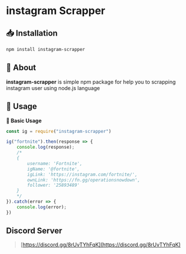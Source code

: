 # instagram Scrapper

## 📥 Installation
```md
npm install instagram-scrapper
```

## 📄 About
<b>instagram-scrapper</b> is simple npm package for help you to scrapping instagram user using node.js language

## 🔧 Usage

<b>📘 Basic Usage</b>
```js
const ig = require("instagram-scrapper")

ig("fortnite").then(response => {
    console.log(response);
    /*
    {
        username: 'Fortnite',
        igName: '@fortnite',
        igLink: 'https://instagram.com/fortnite/',
        ownLink: 'https://fn.gg/operationsnowdown',
        follower: '25893489'
    }
    */
}).catch(error => {
    console.log(error);
})
```

## Discord Server
> [https://discord.gg/8rUvTYhFqK](https://discord.gg/8rUvTYhFqK)